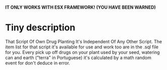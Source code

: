 **IT ONLY WORKS WITH ESX FRAMEWORK! (YOU HAVE BEEN WARNED)**

# Tiny description
That Script Of Own Drug Planting It's Independent Of Any Other Script.
The item list for that script it's available for use and work too are in the .sql file for you.
Every pick up off drugs on your plant used by your seed, watering can and earth ("terra" in Portuguese) it's calculated by a math random event for don't deduce in error.
